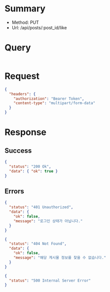 # Summary

- Method: PUT
- Url: /api/posts/:post_id/like

# Query

```sql

```

# Request

```json
{
  "headers": {
    "authorization": "Bearer Token",
    "content-type": "multipart/form-data"
  }
}
```

# Response

## Success

```json
{
  "status": "200 Ok",
  "data": { "ok": true }
}
```

## Errors

```json
{
  "status": "401 Unauthorized",
  "data": {
    "ok": false,
    "message": "로그인 상태가 아닙니다."
  }
}
```

```json
{
  "status": "404 Not Found",
  "data": {
    "ok": false,
    "message": "해당 게시물 정보를 찾을 수 없습니다."
  }
}
```

```json
{
  "status": "500 Internal Server Error"
}
```
